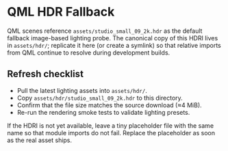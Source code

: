 # QML HDR Fallback

QML scenes reference `assets/studio_small_09_2k.hdr` as the default fallback
image-based lighting probe. The canonical copy of this HDRI lives in
`assets/hdr/`; replicate it here (or create a symlink) so that relative
imports from QML continue to resolve during development builds.

## Refresh checklist

- Pull the latest lighting assets into `assets/hdr/`.
- Copy `assets/hdr/studio_small_09_2k.hdr` to this directory.
- Confirm that the file size matches the source download (≈4 MiB).
- Re-run the rendering smoke tests to validate lighting presets.

If the HDRI is not yet available, leave a tiny placeholder file with the same
name so that module imports do not fail. Replace the placeholder as soon as
the real asset ships.
